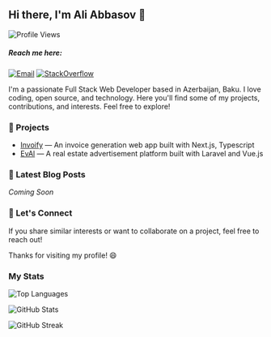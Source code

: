 ## Hi there, I'm Ali Abbasov 👋 

![Profile Views](https://komarev.com/ghpvc/?username=aliabb01&label=Profile%20views&color=1778F2&style=flat) 

<!-- [![Twitter](https://img.shields.io/badge/Twitter/X-%40YourHandle-000000?style=flat&logo=X&logoColor=white)](https://twitter.com/your-handle) -->

##### Reach me here:

[![Email](https://img.shields.io/badge/Email-ali3abbasov%40gmail.com-EA4335?style=flat&logo=gmail)](mailto:ali3abbasov@gmail.com) [![StackOverflow](https://img.shields.io/badge/StackOverflow-Ali_Abbasov-F47F24?style=flat&logo=stackoverflow)]()


I'm a passionate Full Stack Web Developer based in Azerbaijan, Baku. I love coding, open source, and technology. Here you'll find some of my projects, contributions, and interests. Feel free to explore!

### 🔭 Projects

- [Invoify](https://github.com/aliabb01/invoify) — An invoice generation web app built with Next.js, Typescript
- [EvAl](https://github.com/aliabb01/EvAl) — A real estate advertisement platform built with Laravel and Vue.js

### 📖 Latest Blog Posts

_Coming Soon_

### 🤝 Let's Connect

If you share similar interests or want to collaborate on a project, feel free to reach out! 

Thanks for visiting my profile! 😄

### My Stats
![Top Languages](https://github-readme-stats.vercel.app/api/top-langs?username=aliabb01&exclude_repo=RRW,restaurant-management-system,tweety&hide=html,css,blade&locale=en&layout=compact&theme=github_dark)

![GitHub Stats](https://github-readme-stats.vercel.app/api?username=aliabb01&show_icons=true&locale=en&theme=github_dark)

![GitHub Streak](https://github-readme-streak-stats.herokuapp.com/?user=aliabb01&theme=github_dark)